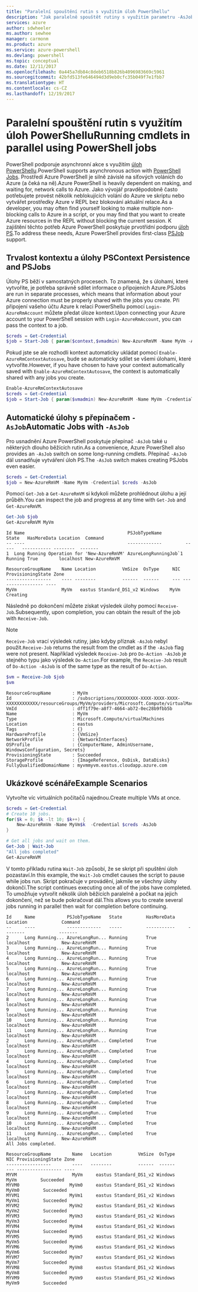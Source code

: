 ```yaml
---
title: "Paralelní spouštění rutin s využitím úloh PowerShellu"
description: "Jak paralelně spouštět rutiny s využitím parametru -AsJob"
services: azure
author: sdwheeler
ms.author: sewhee
manager: carmonm
ms.product: azure
ms.service: azure-powershell
ms.devlang: powershell
ms.topic: conceptual
ms.date: 12/11/2017
ms.openlocfilehash: 0a445a7db84c8deb6518b826b4096983669c5961
ms.sourcegitcommit: 42bfd513fe646494d3d9eb0cfc35b049f7e1fbb7
ms.translationtype: HT
ms.contentlocale: cs-CZ
ms.lasthandoff: 12/19/2017
---
```

# <a name="running-cmdlets-in-parallel-using-powershell-jobs"></a><span data-ttu-id="eb687-103">Paralelní spouštění rutin s využitím úloh PowerShellu</span><span class="sxs-lookup"><span data-stu-id="eb687-103">Running cmdlets in parallel using PowerShell jobs</span></span>

<span data-ttu-id="eb687-104">PowerShell podporuje asynchronní akce s využitím [úloh PowerShellu](/powershell/module/microsoft.powershell.core/about/about_jobs).</span><span class="sxs-lookup"><span data-stu-id="eb687-104">PowerShell supports asynchronous action with [PowerShell Jobs](/powershell/module/microsoft.powershell.core/about/about_jobs).</span></span>
<span data-ttu-id="eb687-105">Prostředí Azure PowerShell je silně závislé na síťových voláních do Azure (a čeká na ně).</span><span class="sxs-lookup"><span data-stu-id="eb687-105">Azure PowerShell is heavily dependent on making, and waiting for, network calls to Azure.</span></span> <span data-ttu-id="eb687-106">Jako vývojář pravděpodobně často potřebujete provést několik neblokujících volání do Azure ve skriptu nebo vytvářet prostředky Azure v REPL bez blokování aktuální relace.</span><span class="sxs-lookup"><span data-stu-id="eb687-106">As a developer, you may often find yourself looking to make multiple non-blocking calls to Azure in a script, or you may find that you want to create Azure resources in the REPL without blocking the current session.</span></span> <span data-ttu-id="eb687-107">K zajištění těchto potřeb Azure PowerShell poskytuje prvotřídní podporu [úloh PS](/powershell/module/microsoft.powershell.core/about/about_jobs).</span><span class="sxs-lookup"><span data-stu-id="eb687-107">To address these needs, Azure PowerShell provides first-class [PSJob](/powershell/module/microsoft.powershell.core/about/about_jobs) support.</span></span>

## <a name="context-persistence-and-psjobs"></a><span data-ttu-id="eb687-108">Trvalost kontextu a úlohy PS</span><span class="sxs-lookup"><span data-stu-id="eb687-108">Context Persistence and PSJobs</span></span>

<span data-ttu-id="eb687-109">Úlohy PS běží v samostatných procesech. To znamená, že s úlohami, které vytvoříte, je potřeba správně sdílet informace o připojeních Azure.</span><span class="sxs-lookup"><span data-stu-id="eb687-109">PSJobs are run in separate processes, which means that information about your Azure connection must be properly shared with the jobs you create.</span></span> <span data-ttu-id="eb687-110">Při připojení vašeho účtu Azure k relaci PowerShellu pomocí `Login-AzureRmAccount` můžete předat úloze kontext.</span><span class="sxs-lookup"><span data-stu-id="eb687-110">Upon connecting your Azure account to your PowerShell session with `Login-AzureRmAccount`, you can pass the context to a job.</span></span>

```powershell
$creds = Get-Credential
$job = Start-Job { param($context,$vmadmin) New-AzureRmVM -Name MyVm -AzureRmContext $context -Credential $vmadmin} -Arguments (Get-AzureRmContext),$creds
```

<span data-ttu-id="eb687-111">Pokud jste se ale rozhodli kontext automaticky ukládat pomocí `Enable-AzureRmContextAutosave`, bude se automaticky sdílet se všemi úlohami, které vytvoříte.</span><span class="sxs-lookup"><span data-stu-id="eb687-111">However, if you have chosen to have your context automatically saved with `Enable-AzureRmContextAutosave`, the context is automatically shared with any jobs you create.</span></span>

```powershell
Enable-AzureRmContextAutosave
$creds = Get-Credential
$job = Start-Job { param($vmadmin) New-AzureRmVM -Name MyVm -Credential $vmadmin} -Arguments $creds
```

## <a name="automatic-jobs-with--asjob"></a><span data-ttu-id="eb687-112">Automatické úlohy s přepínačem `-AsJob`</span><span class="sxs-lookup"><span data-stu-id="eb687-112">Automatic Jobs with `-AsJob`</span></span>

<span data-ttu-id="eb687-113">Pro usnadnění Azure PowerShell poskytuje přepínač `-AsJob` také u některých dlouho běžících rutin.</span><span class="sxs-lookup"><span data-stu-id="eb687-113">As a convenience, Azure PowerShell also provides an `-AsJob` switch on some long-running cmdlets.</span></span>
<span data-ttu-id="eb687-114">Přepínač `-AsJob` dál usnadňuje vytváření úloh PS.</span><span class="sxs-lookup"><span data-stu-id="eb687-114">The `-AsJob` switch makes creating PSJobs even easier.</span></span>

```powershell
$creds = Get-Credential
$job = New-AzureRmVM -Name MyVm -Credential $creds -AsJob
```

<span data-ttu-id="eb687-115">Pomocí `Get-Job` a `Get-AzureRmVM` si kdykoli můžete prohlédnout úlohu a její průběh.</span><span class="sxs-lookup"><span data-stu-id="eb687-115">You can inspect the job and progress at any time with `Get-Job` and `Get-AzureRmVM`.</span></span>

```powershell
Get-Job $job
Get-AzureRmVM MyVm
```

```Output
Id Name                                       PSJobTypeName         State   HasMoreData Location  Command
-- ----                                       -------------         -----   ----------- --------  -------
1  Long Running Operation for 'New-AzureRmVM' AzureLongRunningJob`1 Running True        localhost New-AzureRmVM

ResourceGroupName    Name Location          VmSize  OsType     NIC ProvisioningState Zone
-----------------    ---- --------          ------  ------     --- ----------------- ----
MyVm                 MyVm   eastus Standard_DS1_v2 Windows    MyVm          Creating
```

<span data-ttu-id="eb687-116">Následně po dokončení můžete získat výsledek úlohy pomocí `Receive-Job`.</span><span class="sxs-lookup"><span data-stu-id="eb687-116">Subsequently, upon completion, you can obtain the result of the job with `Receive-Job`.</span></span>

> [!NOTE]
> <span data-ttu-id="eb687-117">`Receive-Job` vrací výsledek rutiny, jako kdyby příznak `-AsJob` nebyl použit.</span><span class="sxs-lookup"><span data-stu-id="eb687-117">`Receive-Job` returns the result from the cmdlet as if the `-AsJob` flag were not present.</span></span>
> <span data-ttu-id="eb687-118">Například výsledek `Receive-Job` pro `Do-Action -AsJob` je stejného typu jako výsledek `Do-Action`.</span><span class="sxs-lookup"><span data-stu-id="eb687-118">For example, the `Receive-Job` result of `Do-Action -AsJob` is of the same type as the result of `Do-Action`.</span></span>

```powershell
$vm = Receive-Job $job
$vm
```

```Output
ResourceGroupName        : MyVm
Id                       : /subscriptions/XXXXXXXX-XXXX-XXXX-XXXX-XXXXXXXXXXXX/resourceGroups/MyVm/providers/Microsoft.Compute/virtualMachines/MyVm
VmId                     : dff1f79e-a8f7-4664-ab72-0ec28b9fbb5b
Name                     : MyVm
Type                     : Microsoft.Compute/virtualMachines
Location                 : eastus
Tags                     : {}
HardwareProfile          : {VmSize}
NetworkProfile           : {NetworkInterfaces}
OSProfile                : {ComputerName, AdminUsername, WindowsConfiguration, Secrets}
ProvisioningState        : Succeeded
StorageProfile           : {ImageReference, OsDisk, DataDisks}
FullyQualifiedDomainName : myvmmyvm.eastus.cloudapp.azure.com
```

## <a name="example-scenarios"></a><span data-ttu-id="eb687-119">Ukázkové scénáře</span><span class="sxs-lookup"><span data-stu-id="eb687-119">Example Scenarios</span></span>

<span data-ttu-id="eb687-120">Vytvořte víc virtuálních počítačů najednou.</span><span class="sxs-lookup"><span data-stu-id="eb687-120">Create multiple VMs at once.</span></span>

```powershell
$creds = Get-Credential
# Create 10 jobs.
for($k = 0; $k -lt 10; $k++) {
    New-AzureRmVm -Name MyVm$k  -Credential $creds -AsJob
}

# Get all jobs and wait on them.
Get-Job | Wait-Job
"All jobs completed"
Get-AzureRmVM
```

<span data-ttu-id="eb687-121">V tomto příkladu rutina `Wait-Job` způsobí, že se skript při spuštění úloh pozastaví.</span><span class="sxs-lookup"><span data-stu-id="eb687-121">In this example, the `Wait-Job` cmdlet causes the script to pause while jobs run.</span></span> <span data-ttu-id="eb687-122">Skript pokračuje v provádění, jakmile se všechny úlohy dokončí.</span><span class="sxs-lookup"><span data-stu-id="eb687-122">The script continues executing once all of the jobs have completed.</span></span> <span data-ttu-id="eb687-123">To umožňuje vytvořit několik úloh běžících paralelně a počkat na jejich dokončení, než se bude pokračovat dál.</span><span class="sxs-lookup"><span data-stu-id="eb687-123">This allows you to create several jobs running in parallel then wait for completion before continuing.</span></span>

```Output
Id     Name            PSJobTypeName   State         HasMoreData     Location             Command
--     ----            -------------   -----         -----------     --------             -------
2      Long Running... AzureLongRun... Running       True            localhost            New-AzureRmVM
3      Long Running... AzureLongRun... Running       True            localhost            New-AzureRmVM
4      Long Running... AzureLongRun... Running       True            localhost            New-AzureRmVM
5      Long Running... AzureLongRun... Running       True            localhost            New-AzureRmVM
6      Long Running... AzureLongRun... Running       True            localhost            New-AzureRmVM
7      Long Running... AzureLongRun... Running       True            localhost            New-AzureRmVM
8      Long Running... AzureLongRun... Running       True            localhost            New-AzureRmVM
9      Long Running... AzureLongRun... Running       True            localhost            New-AzureRmVM
10     Long Running... AzureLongRun... Running       True            localhost            New-AzureRmVM
11     Long Running... AzureLongRun... Running       True            localhost            New-AzureRmVM
2      Long Running... AzureLongRun... Completed     True            localhost            New-AzureRmVM
3      Long Running... AzureLongRun... Completed     True            localhost            New-AzureRmVM
4      Long Running... AzureLongRun... Completed     True            localhost            New-AzureRmVM
5      Long Running... AzureLongRun... Completed     True            localhost            New-AzureRmVM
6      Long Running... AzureLongRun... Completed     True            localhost            New-AzureRmVM
7      Long Running... AzureLongRun... Completed     True            localhost            New-AzureRmVM
8      Long Running... AzureLongRun... Completed     True            localhost            New-AzureRmVM
9      Long Running... AzureLongRun... Completed     True            localhost            New-AzureRmVM
10     Long Running... AzureLongRun... Completed     True            localhost            New-AzureRmVM
11     Long Running... AzureLongRun... Completed     True            localhost            New-AzureRmVM
All Jobs completed.

ResourceGroupName        Name   Location          VmSize  OsType           NIC ProvisioningState Zone
-----------------        ----   --------          ------  ------           --- ----------------- ----
MYVM                     MyVm     eastus Standard_DS1_v2 Windows          MyVm         Succeeded
MYVM0                   MyVm0     eastus Standard_DS1_v2 Windows         MyVm0         Succeeded
MYVM1                   MyVm1     eastus Standard_DS1_v2 Windows         MyVm1         Succeeded
MYVM2                   MyVm2     eastus Standard_DS1_v2 Windows         MyVm2         Succeeded
MYVM3                   MyVm3     eastus Standard_DS1_v2 Windows         MyVm3         Succeeded
MYVM4                   MyVm4     eastus Standard_DS1_v2 Windows         MyVm4         Succeeded
MYVM5                   MyVm5     eastus Standard_DS1_v2 Windows         MyVm5         Succeeded
MYVM6                   MyVm6     eastus Standard_DS1_v2 Windows         MyVm6         Succeeded
MYVM7                   MyVm7     eastus Standard_DS1_v2 Windows         MyVm7         Succeeded
MYVM8                   MyVm8     eastus Standard_DS1_v2 Windows         MyVm8         Succeeded
MYVM9                   MyVm9     eastus Standard_DS1_v2 Windows         MyVm9         Succeeded
```
